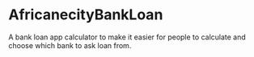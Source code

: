 # AfricanecityBankLoan
A bank loan app calculator to make it easier for people to calculate and choose which bank to ask loan from.
